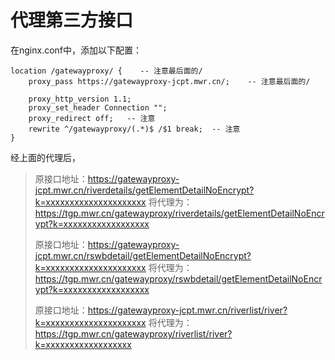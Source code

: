 # 代理第三方接口
在nginx.conf中，添加以下配置：

````
location /gatewayproxy/ {    -- 注意最后面的/
    proxy_pass https://gatewayproxy-jcpt.mwr.cn/;    -- 注意最后面的/

    proxy_http_version 1.1;
    proxy_set_header Connection "";
    proxy_redirect off;   -- 注意
    rewrite ^/gatewayproxy/(.*)$ /$1 break;  -- 注意
}
````

经上面的代理后，
> 原接口地址：https://gatewayproxy-jcpt.mwr.cn/riverdetails/getElementDetailNoEncrypt?k=xxxxxxxxxxxxxxxxxxxxx 将代理为：https://tgp.mwr.cn/gatewayproxy/riverdetails/getElementDetailNoEncrypt?k=xxxxxxxxxxxxxxxxxx
>
> 原接口地址：https://gatewayproxy-jcpt.mwr.cn/rswbdetail/getElementDetailNoEncrypt?k=xxxxxxxxxxxxxxxxxxxxx 将代理为：https://tgp.mwr.cn/gatewayproxy/rswbdetail/getElementDetailNoEncrypt?k=xxxxxxxxxxxxxxxxxx
> 
> 原接口地址：https://gatewayproxy-jcpt.mwr.cn/riverlist/river?k=xxxxxxxxxxxxxxxxxxxxx 将代理为：https://tgp.mwr.cn/gatewayproxy/riverlist/river?k=xxxxxxxxxxxxxxxxxx
